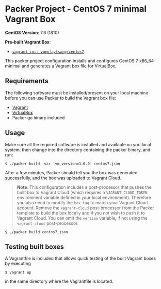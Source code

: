 # Packer Project - CentOS 7 minimal Vagrant Box 

**CentOS Version**: 7.6 (1810)

**Pre-built Vagrant Box**:

  - [`vagrant init yuenfaytsang/centos7`](https://app.vagrantup.com/yuenfaytsang/boxes/centos7)


This packer project configuration installs and configures CentOS 7 x86_64 minimal and generates a Vagrant box file for VirtualBox.

## Requirements

The following software must be installed/present on your local machine before you can use Packer to build the Vagrant box file:

  - [Vagrant](http://vagrantup.com/)
  - [VirtualBox](https://www.virtualbox.org/)
  - Packer go binary included

## Usage

Make sure all the required software is installed and available on you local system, then change into the directory containing the packer binary, and run:

    $ ./packer build -var 'vm_version=1.0.0' centos7.json

After a few minutes, Packer should tell you the box was generated successfully, and the box was uploaded to Vagrant Cloud.

> **Note**: This configuration includes a post-processor that pushes the built box to Vagrant Cloud (which requires a `VAGRANT_CLOUD_TOKEN` environment variable defined in your local environment). Therefore you also  need to modify the `box_tag` to match your Vagrant Cloud
account.
Remove the `vagrant-cloud` post-processor from the Packer template to build the box locally and if you not wish to push it to Vagrant Cloud. You can omit the `version` variable, if not using the `vagrant-cloud` post-processor.

    $ ./packer build centos7.json

## Testing built boxes

A Vagrantfile is included that allows quick testing of the built Vagrant boxes by executing

    $ vagrant up

in the same directory where the Vagrantfile is located.
